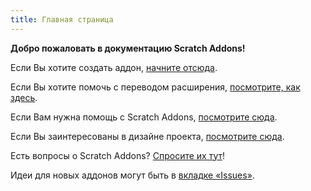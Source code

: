 ```yaml
---
title: Главная страница
---
```

**Добро пожаловать в документацию Scratch Addons!**

Если Вы хотите создать аддон, [начните отсюда](develop/getting-started/creating-an-addon).

Если Вы хотите помочь с переводом расширения, [посмотрите, как здесь](localization/joining-the-localization-team).

Если Вам нужна помощь с Scratch Addons, [посмотрите сюда](getting-started/quick-start).

Если Вы заинтересованы в дизайне проекта, [посмотрите сюда](reference/design).

Есть вопросы о Scratch Addons? [Спросите их тут](https://github.com/ScratchAddons/ScratchAddons/discussions)!

Идеи для новых аддонов могут быть в [вкладке «Issues»](https://github.com/ScratchAddons/ScratchAddons/issues).